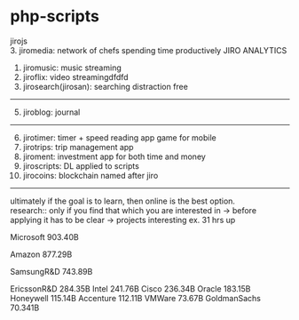 # php-scripts

jirojs <br>
3. jiromedia: network of chefs spending time productively
JIRO ANALYTICS
1. jiromusic: music streaming
2. jiroflix: video streamingdfdfd
4. jirosearch(jirosan): searching distraction free
---
5. jiroblog: journal
---
6. jirotimer: timer + speed reading app game for mobile
7. jirotrips: trip management app
8. jiroment: investment app for both time and money
9. jiroscripts: DL applied to scripts
10. jirocoins: blockchain named after jiro


---

ultimately if the goal is to learn, then online is the best option. <br>
research:: only if you find that which you are interested in -> before applying it has to be clear -> projects interesting ex. 31 hrs up

Microsoft 903.40B

Amazon 877.29B

SamsungR&D 743.89B


EricssonR&D 284.35B
Intel 241.76B
Cisco 236.34B
Oracle 183.15B
Honeywell 115.14B
Accenture 112.11B
VMWare 	73.67B
GoldmanSachs 70.341B

